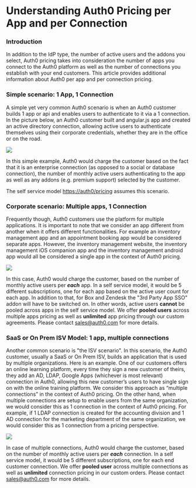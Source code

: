 # Understanding Auth0 Pricing per App and per Connection

### Introduction
In addition to the IdP type, the number of active users and the addons you select, Auth0 pricing takes into consideration the number of apps you connect to the Auth0 platform as well as the number of connections you establish with your end customers. This article provides additional information about Auth0 per app and per connection pricing.

### Simple scenario: 1 App, 1 Connection
A simple yet very common Auth0 scenario is when an Auth0 customer builds 1 app or api and enables users to authenticate to it via a 1 connection.
In the picture below, an Auth0 customer built and angular.js app and created an active directory connection, allowing active users to authenticate themselves using their corporate credentials, whether they are in the office or on the road.

![](
https://docs.google.com/drawings/d/1iZHRuRj7w3jjt4Zn1pNk6T7kxKRbNaii5l8gbF8Pbg0/pub?w=732&h=108)

In this simple example, Auth0 would charge the customer based on the fact that it is an enterprise connection (as opposed to a social or database connection), the number of monthly active users authenticating to the app as well as any addons (e.g. premium support) selected by the customer.

The self service model [https://auth0/pricing](https://auth0/pricing) assumes this scenario.

### Corporate scenario: Multiple apps, 1 Connection
Frequently though, Auth0 customers use the platform for multiple applications. It is important to note that we consider an app different from another when it offers different functionalities. For example an inventory management app and an appointment booking app would be considered separate apps. However, the inventory management website, the inventory management iOS companion app and the inventory management android app would all be considered a single app in the context of Auth0 pricing.

![](https://docs.google.com/drawings/d/16FjBPdKd0R0wDiIyHAGgbRMaTvIPdiW4l4soxV7diVo/pub?w=776&h=274)

In this case, Auth0 would charge the customer, based on the number of monthly active users per ___each___ app. In a self service model, it would be 5 different subscriptions, one for each app based on the active user count for each app. In addition to that, for Box and Zendesk the "3rd Party App SSO" addon will have to be switched on. In other words, active users __cannot__ be pooled across apps in the self service model.
We offer __pooled users__ across multiple apps pricing as well as __unlimited__ app pricing through our custom agreements. Please contact <sales@auth0.com> for more details.

### SaaS or On Prem ISV Model: 1 app, multiple connections

Another common scenario is "the ISV scenario". In this scenario, the Auth0 customer, usually a SaaS or On Prem ISV, builds an application that is used by multiple organizations.  Here is an example. One of our customers offers an online learning platform, every time they sign a new customer of theirs, they add an AD, LDAP, Google Apps (whichever is most relevant) connection in Auth0, allowing this new customer’s users to have single sign on with the online training platform. We consider this approach as “multiple connections” in the context of Auth0 pricing.
On the other hand, when multiple connections are setup to enable users from the same organization, we would consider this as 1 connection in the context of Auth0 pricing. For example, if 1 LDAP connection is created for the accounting division and 1 AD connection for the marketing department of the same organization, we would consider this as 1 connection from a pricing perspective.

![](https://docs.google.com/drawings/d/1Zx2ZDvW4sIfZ0Vz8ObTJlVlQL2CkVpNuPvjySJ5tZd8/pub?w=759&h=285)

In case of multiple connections, Auth0 would charge the customer, based on the number of monthly active users per ___each___ connection. In a self service model, it would be 5 different subscriptions, one for each end customer connection.
We offer __pooled user__ across multiple connections as well as __unlimited__ connection pricing in our custom orders. Please contact <sales@auth0.com> for more details.
